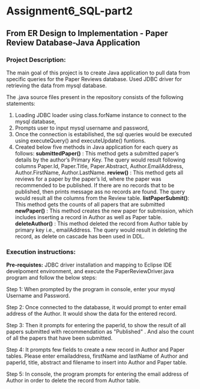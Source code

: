 # Assignment6_SQL-part2
## From ER Design to Implementation - Paper Review Database-Java Application

### **Project Description:**

The main goal of this project is to create Java application to pull data from specific queries for the Paper Reviews database.
Used JDBC driver for retrieving the data from mysql database.

The .java source files present in the repository consists of the following statements:

1. Loading JDBC loader using class.forName instance to connect to the mysql database,  
2. Prompts user to input mysql username and password,
3. Once the connection is estabilished, the sql queries would be executed using executeQuery() and executeUpdate() funtions.
4. Created below five methods in Java application for each query as follows:
    **submittedPaper()** : This method gets a submitted paper’s details by the author’s Primary Key. The query would result following                              columns Paper.Id, Paper.Title, Paper.Abstract, Author.EmailAddress, Author.FirstName, Author.LastName.
    **review()**         : This method gets all reviews for a paper by the paper’s Id, where the paper was recommended to be published.                            If there are no records that to be published, then prints message ass no records are found. The query would                              result all the columns from the Review table.
    **listPaperSubmit()**: This method gets the counts of all papers that are submitted
    **newPaper()**       : This method creates the new paper for submission, which includes inserting a record in Author as well as                                Paper table. 
    **deleteAuthor()**   : This method deleted the record from Author table by primary key i.e., emailAddress. The query would result in                            deleting the record, as delete on cascade has been used in DDL.

### **Execution instructions:**

**Pre-requistes:**  JDBC driver installation and mapping to Eclipse IDE develpoment environment, and execute the PaperReviewDriver.java program and follow the below steps:

Step 1: When prompted by the program in console, enter your mysql Username and Password.

Step 2: Once connected to the databasse, it would prompt to enter email address of the Author. It would show the data for the entered record.

Step 3: Then it prompts for entering the paperId, to show the result of all papers submitted with recommendation as "Published" . And also the count of all the papers that have been submitted. 

Step 4: It prompts few fields to create a new record in Author and Paper tables. Please enter emailaddress, firstName and lastName of Author and paperId, title, abstract and filename to insert into Author and Paper table. 

Step 5: In console, the program prompts for entering the email address of Author in order to delete the record from Author table. 

